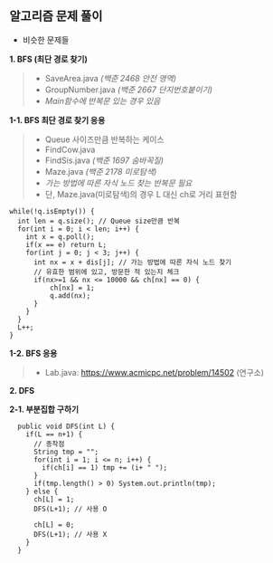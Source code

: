 ## 알고리즘 문제 풀이
- 비슷한 문제들

__1. BFS (최단 경로 찾기)__
>- SaveArea.java *(백준 2468 안전 영역)*
>- GroupNumber.java *(백준 2667 단지번호붙이기)*
> - *Main함수에 반복문 있는 경우 있음*

__1-1. BFS 최단 경로 찾기 응용__
>- Queue 사이즈만큼 반복하는 케이스
  > - FindCow.java
> - FindSis.java *(백준 1697 숨바꼭질)*
> - Maze.java *(백준 2178 미로탐색)*
> - *가는 방법에 따른 자식 노드 찾는 반복문 필요*
> - 단, Maze.java(미로탐색)의 경우 L 대신 ch로 거리 표현함

```
while(!q.isEmpty()) {
  int len = q.size(); // Queue size만큼 반복
  for(int i = 0; i < len; i++) {
    int x = q.poll();
    if(x == e) return L;
    for(int j = 0; j < 3; j++) {
      int nx = x + dis[j]; // 가는 방법에 따른 자식 노드 찾기
      // 유효한 범위에 있고, 방문한 적 있는지 체크
      if(nx>=1 && nx <= 10000 && ch[nx] == 0) {
          ch[nx] = 1;
          q.add(nx);
      }
    }
  }
  L++;
}

```

__1-2. BFS 응용__
>- Lab.java: https://www.acmicpc.net/problem/14502 (연구소)

__2. DFS__

__2-1. 부분집합 구하기__

```
  public void DFS(int L) {
    if(L == n+1) {
      // 종착점
      String tmp = "";
      for(int i = 1; i <= n; i++) {
        if(ch[i] == 1) tmp += (i+ " ");
      }
      if(tmp.length() > 0) System.out.println(tmp); 
    } else {
      ch[L] = 1;
      DFS(L+1); // 사용 O
      
      ch[L] = 0;
      DFS(L+1); // 사용 X
    }
  }
```

  

